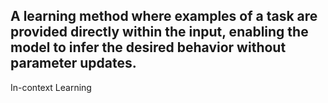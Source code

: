 A learning method where examples of a task are provided directly within the input, enabling the model to infer the desired behavior without parameter updates.
---
In-context Learning
